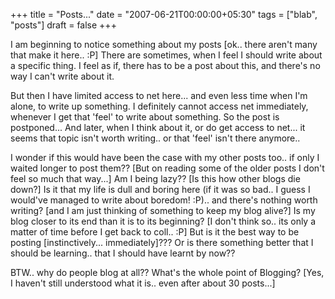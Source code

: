 +++
title = "Posts..."
date = "2007-06-21T00:00:00+05:30"
tags = ["blab", "posts"]
draft = false
+++

I am beginning to notice something about my posts [ok.. there
aren't many that make it here.. :P] There are sometimes, when I
feel I should write about a specific thing. I feel as if, there
has to be a post about this, and there's no way I can't write
about it.

But then I have limited access to net here... and even less time
when I'm alone, to write up something. I definitely cannot access
net immediately, whenever I get that 'feel' to write about
something. So the post is postponed...  And later, when I think
about it, or do get access to net... it seems that topic isn't
worth writing.. or that 'feel' isn't there anymore..

I wonder if this would have been the case with my other posts
too.. if only I waited longer to post them?? [But on reading some
of the older posts I don't feel so much that way...] Am I being
lazy?? [Is this how other blogs die down?] Is it that my life is
dull and boring here (if it was so bad.. I guess I would've
managed to write about boredom! :P).. and there's nothing worth
writing? [and I am just thinking of something to keep my blog
alive?]  Is my blog closer to its end than it is to its beginning?
[I don't think so.. its only a matter of time before I get back to
coll.. :P] But is it the best way to be posting
[instinctively... immediately]??? Or is there something better
that I should be learning.. that I should have learnt by now??

BTW.. why do people blog at all?? What's the whole point of
Blogging? [Yes, I haven't still understood what it is.. even after
about 30 posts...]
